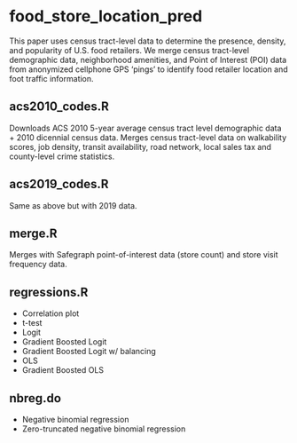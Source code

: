 # food_store_location_pred
This paper uses census tract-level data to determine the presence, density, and popularity of U.S. food retailers. We merge census tract-level demographic data, neighborhood amenities, and Point of Interest (POI) data from anonymized cellphone GPS ‘pings’ to identify food retailer location and foot traffic information. 

## acs2010_codes.R 
Downloads ACS 2010 5-year average census tract level demographic data + 2010 dicennial census data. Merges census tract-level data on walkability scores, job density, transit availability, road network, local sales tax and county-level crime statistics. 

## acs2019_codes.R 
Same as above but with 2019 data. 

## merge.R 
Merges with Safegraph point-of-interest data (store count) and store visit frequency data. 

## regressions.R

* Correlation plot
* t-test
* Logit
* Gradient Boosted Logit
* Gradient Boosted Logit w/ balancing
* OLS
* Gradient Boosted OLS 

## nbreg.do

* Negative binomial regression
* Zero-truncated negative binomial regression 
